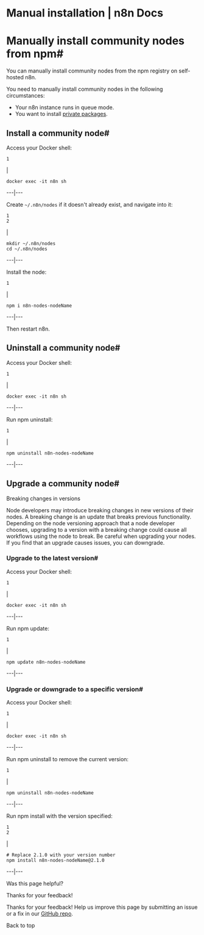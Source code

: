 # Manual installation | n8n Docs

[ ](https://github.com/n8n-io/n8n-docs/edit/main/docs/integrations/community-nodes/installation/manual-install.md "Edit this page")

# Manually install community nodes from npm#

You can manually install community nodes from the npm registry on self-hosted n8n.

You need to manually install community nodes in the following circumstances:

  * Your n8n instance runs in queue mode.
  * You want to install [private packages](https://docs.npmjs.com/creating-and-publishing-private-packages).

## Install a community node#

Access your Docker shell:
    
    
    1

| 
    
    
    docker exec -it n8n sh
      
  
---|---  
  
Create `~/.n8n/nodes` if it doesn't already exist, and navigate into it:
    
    
    1
    2

| 
    
    
    mkdir ~/.n8n/nodes
    cd ~/.n8n/nodes
      
  
---|---  
  
Install the node:
    
    
    1

| 
    
    
    npm i n8n-nodes-nodeName
      
  
---|---  
  
Then restart n8n.

## Uninstall a community node#

Access your Docker shell:
    
    
    1

| 
    
    
    docker exec -it n8n sh
      
  
---|---  
  
Run npm uninstall:
    
    
    1

| 
    
    
    npm uninstall n8n-nodes-nodeName
      
  
---|---  
  
## Upgrade a community node#

Breaking changes in versions

Node developers may introduce breaking changes in new versions of their nodes. A breaking change is an update that breaks previous functionality. Depending on the node versioning approach that a node developer chooses, upgrading to a version with a breaking change could cause all workflows using the node to break. Be careful when upgrading your nodes. If you find that an upgrade causes issues, you can downgrade.

### Upgrade to the latest version#

Access your Docker shell:
    
    
    1

| 
    
    
    docker exec -it n8n sh
      
  
---|---  
  
Run npm update:
    
    
    1

| 
    
    
    npm update n8n-nodes-nodeName
      
  
---|---  
  
### Upgrade or downgrade to a specific version#

Access your Docker shell:
    
    
    1

| 
    
    
    docker exec -it n8n sh
      
  
---|---  
  
Run npm uninstall to remove the current version:
    
    
    1

| 
    
    
    npm uninstall n8n-nodes-nodeName
      
  
---|---  
  
Run npm install with the version specified:
    
    
    1
    2

| 
    
    
    # Replace 2.1.0 with your version number
    npm install n8n-nodes-nodeName@2.1.0
      
  
---|---  
  
Was this page helpful? 

Thanks for your feedback! 

Thanks for your feedback! Help us improve this page by submitting an issue or a fix in our [GitHub repo](https://github.com/n8n-io/n8n-docs). 

Back to top